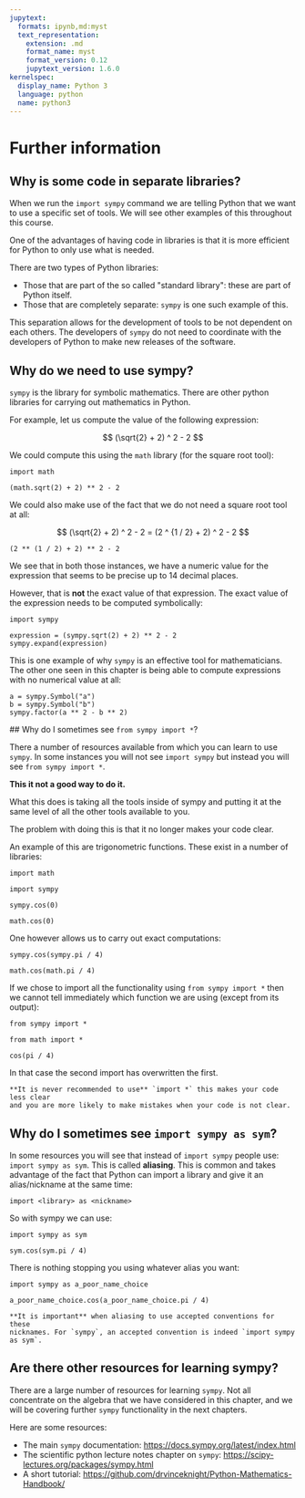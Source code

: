 ```yaml
---
jupytext:
  formats: ipynb,md:myst
  text_representation:
    extension: .md
    format_name: myst
    format_version: 0.12
    jupytext_version: 1.6.0
kernelspec:
  display_name: Python 3
  language: python
  name: python3
---
```


# Further information

## Why is some code in separate libraries?

When we run the `import sympy` command we are telling Python that we want to use
a specific set of tools. We will see other examples of this throughout this
course.

One of the advantages of having code in libraries is that it is more efficient
for Python to only use what is needed.

There are two types of Python libraries:

- Those that are part of the so called "standard library": these are part of
  Python itself.
- Those that are completely separate: `sympy` is one such example of this.

This separation allows for the development of tools to be not dependent on each
others. The developers of `sympy` do not need to coordinate with the developers
of Python to make new releases of the software.

## Why do we need to use sympy?

`sympy` is the library for symbolic mathematics. There are other python libraries
for carrying out mathematics in Python.

For example, let us compute the value of the following expression:

$$
    (\sqrt{2} + 2) ^ 2 - 2
$$

We could compute this using the `math` library (for the square root tool):

```{code-cell} ipython3
import math

(math.sqrt(2) + 2) ** 2 - 2
```

We could also make use of the fact that we do not need a square root tool at all:

$$
    (\sqrt{2} + 2) ^ 2 - 2 = (2 ^ {1 / 2} + 2) ^ 2 - 2
$$

```{code-cell} ipython3
(2 ** (1 / 2) + 2) ** 2 - 2
```

We see that in both those instances, we have a numeric value for the expression
that seems to be precise up to 14 decimal places.

However, that is **not** the exact value of that expression. The exact value of
the expression needs to be computed symbolically:

```{code-cell} ipython3
import sympy

expression = (sympy.sqrt(2) + 2) ** 2 - 2
sympy.expand(expression)
```

This is one example of why `sympy` is an effective tool for mathematicians.
The other one seen in this chapter is being able to compute expressions with no
numerical value at all:

```{code-cell} ipython3
a = sympy.Symbol("a")
b = sympy.Symbol("b")
sympy.factor(a ** 2 - b ** 2)
```

## Why do I sometimes see `from sympy import *`?

There a number of resources available from which you can learn to use `sympy`. In
some instances you will not see `import sympy` but instead you will see `from
sympy import *`.

**This it not a good way to do it.**

What this does is taking all the tools inside of sympy and putting it at the
same level of all the other tools available to you.

The problem with doing this is that it no longer makes your code clear.

An example of this are trigonometric functions. These exist in a number of
libraries:

```{code-cell} ipython3
import math
```

```{code-cell} ipython3
import sympy
```

```{code-cell} ipython3
sympy.cos(0)
```

```{code-cell} ipython3
math.cos(0)
```

One however allows us to carry out exact computations:

```{code-cell} ipython3
sympy.cos(sympy.pi / 4)
```

```{code-cell} ipython3
math.cos(math.pi / 4)
```

If we chose to import all the functionality using `from sympy import *` then we
cannot tell immediately which function we are using (except from its output):

```{code-cell} ipython3
from sympy import *
```

```{code-cell} ipython3
from math import *
```

```{code-cell} ipython3
cos(pi / 4)
```

In that case the second import has overwritten the first.

```{warning}
**It is never recommended to use** `import *` this makes your code less clear
and you are more likely to make mistakes when your code is not clear.
```

## Why do I sometimes see `import sympy as sym`?

In some resources you will see that instead of `import sympy` people use:
`import sympy as sym`. This is called **aliasing**. This is common and takes
advantage of the fact that Python can import a library and give it an
alias/nickname at the same time:

```
import <library> as <nickname>
```

So with sympy we can use:

```{code-cell} ipython3
import sympy as sym

sym.cos(sym.pi / 4)
```

There is nothing stopping you using whatever alias you want:

```{code-cell} ipython3
import sympy as a_poor_name_choice

a_poor_name_choice.cos(a_poor_name_choice.pi / 4)
```

```{attention}
**It is important** when aliasing to use accepted conventions for these
nicknames. For `sympy`, an accepted convention is indeed `import sympy as sym`.
```

## Are there other resources for learning sympy?

There are a large number of resources for learning `sympy`. Not all concentrate
on the algebra that we have considered in this chapter, and we will be covering
further `sympy` functionality in the next chapters.

Here are some resources:

- The main `sympy` documentation: <https://docs.sympy.org/latest/index.html>
- The scientific python lecture notes chapter on `sympy`:
  <https://scipy-lectures.org/packages/sympy.html>
- A short tutorial:
  <https://github.com/drvinceknight/Python-Mathematics-Handbook/>
